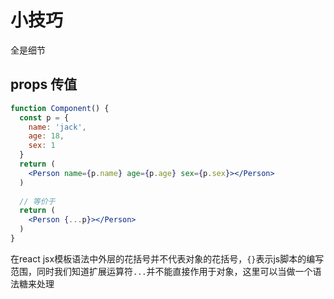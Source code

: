 # 小技巧

全是细节

## props 传值

```jsx
function Component() {
  const p = {
    name: 'jack',
    age: 18,
    sex: 1
  }
  return (
    <Person name={p.name} age={p.age} sex={p.sex}></Person>
  )
  
  // 等价于
  return (
    <Person {...p}></Person>
  )
}
```

在react jsx模板语法中外层的花括号并不代表对象的花括号，`{}`表示js脚本的编写范围，同时我们知道扩展运算符`...`并不能直接作用于对象，这里可以当做一个语法糖来处理

